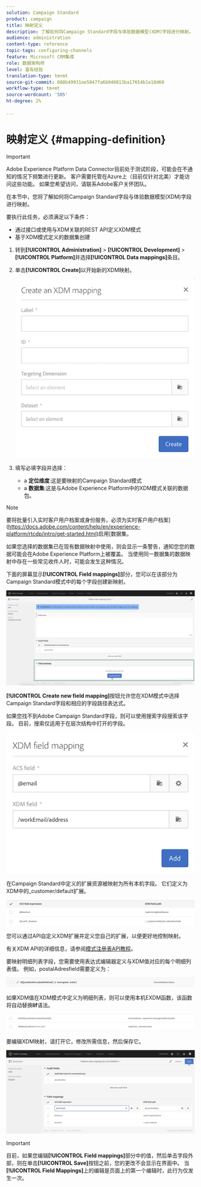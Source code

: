 ```yaml
---
solution: Campaign Standard
product: campaign
title: 映射定义
description: 了解如何将Campaign Standard字段与体验数据模型(XDM)字段进行映射。
audience: administration
content-type: reference
topic-tags: configuring-channels
feature: Microsoft CRM集成
role: 数据架构师
level: 富有经验
translation-type: tm+mt
source-git-commit: 088b49931ee5047fa6b949813ba17654b1e10d60
workflow-type: tm+mt
source-wordcount: '505'
ht-degree: 2%

---
```



# 映射定义 {#mapping-definition}

>[!IMPORTANT]
>
>Adobe Experience Platform Data Connector目前处于测试阶段，可能会在不通知的情况下频繁进行更新。 客户需要托管在Azure上（目前仅针对北美）才能访问这些功能。 如果您希望访问，请联系Adobe客户关怀团队。

在本节中，您将了解如何将Campaign Standard字段与体验数据模型(XDM)字段进行映射。

要执行此任务，必须满足以下条件：

* 通过接口或使用与XDM关联的REST API定义XDM模式
* 基于XDM模式定义的数据集创建

1. 转到&#x200B;**[!UICONTROL Administration]** > **[!UICONTROL Development]** > **[!UICONTROL Platform]**&#x200B;并选择&#x200B;**[!UICONTROL Data mappings]**&#x200B;条目。

1. 单击&#x200B;**[!UICONTROL Create]**&#x200B;以开始新的XDM映射。

   ![](assets/aep_createmapping.png)

1. 填写必填字段并选择：

   * a **定位维度**:这是要映射的Campaign Standard模式
   * a **数据集**:这是与Adobe Experience Platform中的XDM模式关联的数据包。

>[!NOTE]
>
>要将批量引入实时客户用户档案或身份服务，必须为实时客户用户档案](https://docs.adobe.com/content/help/en/experience-platform/rtcdp/intro/get-started.html)启用[数据集。
>
>如果您选择的数据集已在现有数据映射中使用，则会显示一条警告，通知您您的数据可能会在Adobe Experience Platform上被覆盖。 当使用同一数据集的数据映射中存在一些常见收件人时，可能会发生这种情况。

下面的屏幕显示&#x200B;**[!UICONTROL Field mappings]**&#x200B;部分，您可以在该部分为Campaign Standard模式中的每个字段创建新映射。

![](assets/aep_fieldmappings.png)

**[!UICONTROL Create new field mapping]**&#x200B;按钮允许您在XDM模式中选择Campaign Standard字段和相应的字段路径表达式。

如果您找不到Adobe Campaign Standard字段，则可以使用搜索字段搜索该字段。 目前，搜索仅适用于在层次结构中打开的字段。

![](assets/aep_mapfield.png)

在Campaign Standard中定义的扩展资源被映射为所有本机字段。 它们定义为XDM中的_customer/default扩展。

![](assets/aep_fieldscusmapping.png)

您可以通过API自定义XDM扩展并定义您自己的扩展，以便更好地控制映射。

有关XDM API的详细信息，请参阅[模式注册表API教程](https://docs.adobe.com/content/help/zh-Hans/experience-platform/xdm/api/getting-started.html)。

要映射明细列表字段，您需要使用表达式编辑器定义与XDM值对应的每个明细列表值。 例如，postalAdresfield需要定义为：

![](assets/aep_enummapping.png)

如果XDM值在XDM模式中定义为明细列表，则可以使用本机EXDM函数，该函数将自动替换&#x200B;**lif**&#x200B;语法。

![](assets/aep_enummappingexdm.png)

要编辑XDM映射，请打开它，修改所需信息，然后保存它。

![](assets/aep_editmapping.png)

>[!IMPORTANT]
>
>目前，如果您编辑&#x200B;**[!UICONTROL Field mappings]**&#x200B;部分中的值，然后单击字段外部，则在单击&#x200B;**[!UICONTROL Save]**&#x200B;按钮之前，您的更改不会显示在界面中。 当&#x200B;**[!UICONTROL Field Mappings]**&#x200B;上的编辑是页面上的第一个编辑时，此行为仅发生一次。
